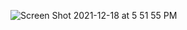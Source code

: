 ![Screen Shot 2021-12-18 at 5 51 55 PM](https://user-images.githubusercontent.com/85598391/146658595-4b1d5965-cc07-4c97-b3d4-e77047aceea2.png)
